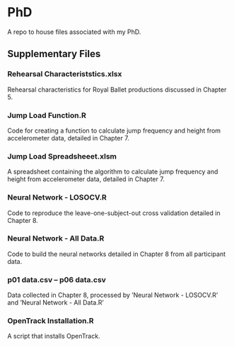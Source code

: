 # PhD

A repo to house files associated with my PhD.

## Supplementary Files
### Rehearsal Characteriststics.xlsx
Rehearsal characteristics for Royal Ballet productions discussed in Chapter 5.

### Jump Load Function.R
Code for creating a function to calculate jump frequency and height from accelerometer
data, detailed in Chapter 7.

### Jump Load Spreadsheeet.xlsm
A spreadsheet containing the algorithm to calculate jump frequency and height from
accelerometer data, detailed in Chapter 7.

### Neural Network - LOSOCV.R
Code to reproduce the leave-one-subject-out cross validation detailed in Chapter 8.

### Neural Network - All Data.R
Code to build the neural networks detailed in Chapter 8 from all participant data.

### p01 data.csv – p06 data.csv
Data collected in Chapter 8, processed by ’Neural Network - LOSOCV.R’ and ’Neural
Network - All Data.R’

### OpenTrack Installation.R
A script that installs OpenTrack.
